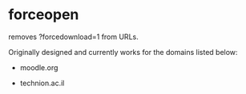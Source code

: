 # forceopen
removes ?forcedownload=1 from URLs.

Originally designed and currently works for the domains listed below:

* moodle.org 

* technion.ac.il
